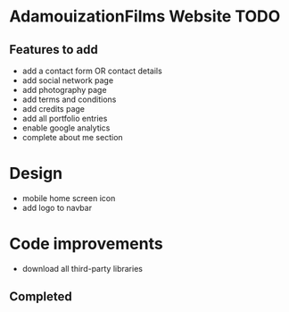 AdamouizationFilms Website TODO
===============================

## Features to add
* add a contact form OR contact details
* add social network page
* add photography page
* add terms and conditions
* add credits page
* add all portfolio entries
* enable google analytics
* complete about me section 

# Design
* mobile home screen icon
* add logo to navbar

# Code improvements
* download all third-party libraries

## Completed
